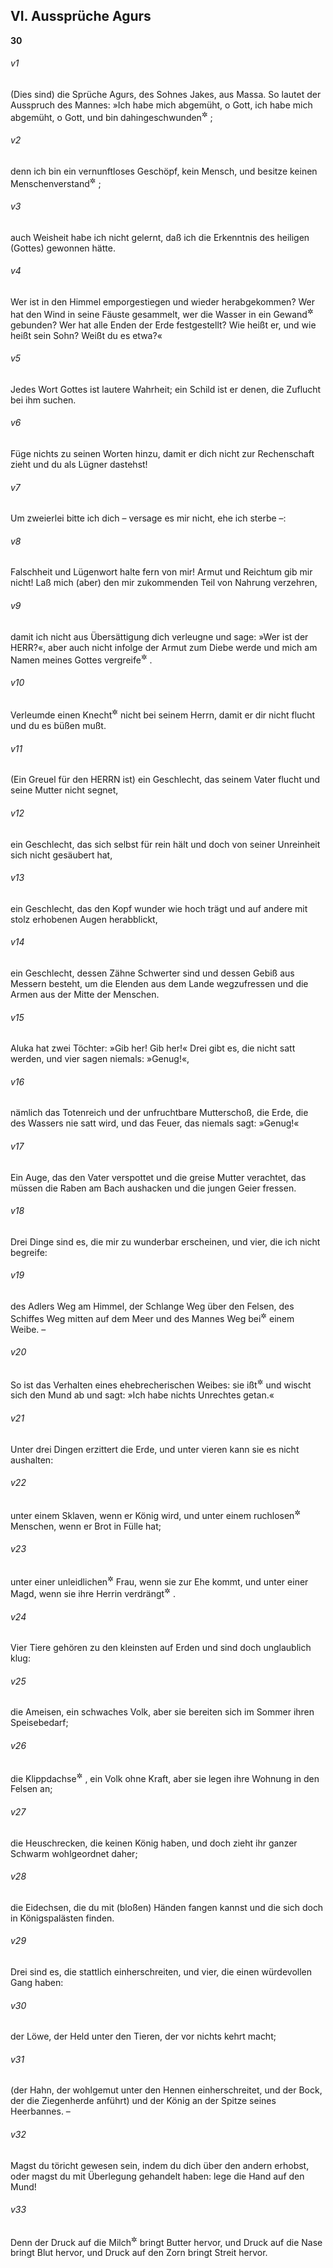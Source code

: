 ## VI. Aussprüche Agurs

__30__

###### v1
(Dies sind) die Sprüche Agurs, des Sohnes Jakes, aus Massa. So lautet der Ausspruch des Mannes: »Ich habe mich abgemüht, o Gott, ich habe mich abgemüht, o Gott, und bin dahingeschwunden<sup title="= erschöpft">&#x2732;</sup>
;

###### v2
denn ich bin ein vernunftloses Geschöpf, kein Mensch, und besitze keinen Menschenverstand<sup title="vgl. Ps 73,22">&#x2732;</sup>
;

###### v3
auch Weisheit habe ich nicht gelernt, daß ich die Erkenntnis des heiligen (Gottes) gewonnen hätte.

###### v4
Wer ist in den Himmel emporgestiegen und wieder herabgekommen? Wer hat den Wind in seine Fäuste gesammelt, wer die Wasser in ein Gewand<sup title="oder: Tuch">&#x2732;</sup>
 gebunden? Wer hat alle Enden der Erde festgestellt? Wie heißt er, und wie heißt sein Sohn? Weißt du es etwa?«


###### v5
Jedes Wort Gottes ist lautere Wahrheit; ein Schild ist er denen, die Zuflucht bei ihm suchen.

###### v6
Füge nichts zu seinen Worten hinzu, damit er dich nicht zur Rechenschaft zieht und du als Lügner dastehst!


###### v7
Um zweierlei bitte ich dich – versage es mir nicht, ehe ich sterbe –:

###### v8
Falschheit und Lügenwort halte fern von mir! Armut und Reichtum gib mir nicht! Laß mich (aber) den mir zukommenden Teil von Nahrung verzehren,

###### v9
damit ich nicht aus Übersättigung dich verleugne und sage: »Wer ist der HERR?«, aber auch nicht infolge der Armut zum Diebe werde und mich am Namen meines Gottes vergreife<sup title="d.h. den Namen Gottes entehre">&#x2732;</sup>
.


###### v10
Verleumde einen Knecht<sup title="= Sklaven">&#x2732;</sup>
 nicht bei seinem Herrn, damit er dir nicht flucht und du es büßen mußt.


###### v11
(Ein Greuel für den HERRN ist) ein Geschlecht, das seinem Vater flucht und seine Mutter nicht segnet,

###### v12
ein Geschlecht, das sich selbst für rein hält und doch von seiner Unreinheit sich nicht gesäubert hat,

###### v13
ein Geschlecht, das den Kopf wunder wie hoch trägt und auf andere mit stolz erhobenen Augen herabblickt,

###### v14
ein Geschlecht, dessen Zähne Schwerter sind und dessen Gebiß aus Messern besteht, um die Elenden aus dem Lande wegzufressen und die Armen aus der Mitte der Menschen.


###### v15
Aluka hat zwei Töchter: »Gib her! Gib her!« Drei gibt es, die nicht satt werden, und vier sagen niemals: »Genug!«,

###### v16
nämlich das Totenreich und der unfruchtbare Mutterschoß, die Erde, die des Wassers nie satt wird, und das Feuer, das niemals sagt: »Genug!«


###### v17
Ein Auge, das den Vater verspottet und die greise Mutter verachtet, das müssen die Raben am Bach aushacken und die jungen Geier fressen.


###### v18
Drei Dinge sind es, die mir zu wunderbar erscheinen, und vier, die ich nicht begreife:

###### v19
des Adlers Weg am Himmel, der Schlange Weg über den Felsen, des Schiffes Weg mitten auf dem Meer und des Mannes Weg bei<sup title="oder: mit">&#x2732;</sup>
 einem Weibe. –

###### v20
So ist das Verhalten eines ehebrecherischen Weibes: sie ißt<sup title="= genießt">&#x2732;</sup>
 und wischt sich den Mund ab und sagt: »Ich habe nichts Unrechtes getan.«


###### v21
Unter drei Dingen erzittert die Erde, und unter vieren kann sie es nicht aushalten:

###### v22
unter einem Sklaven, wenn er König wird, und unter einem ruchlosen<sup title="oder: gemeinen">&#x2732;</sup>
 Menschen, wenn er Brot in Fülle hat;

###### v23
unter einer unleidlichen<sup title="oder: lange verschmähten">&#x2732;</sup>
 Frau, wenn sie zur Ehe kommt, und unter einer Magd, wenn sie ihre Herrin verdrängt<sup title="= an die Stelle ihrer Herrin tritt">&#x2732;</sup>
.


###### v24
Vier Tiere gehören zu den kleinsten auf Erden und sind doch unglaublich klug:

###### v25
die Ameisen, ein schwaches Volk, aber sie bereiten sich im Sommer ihren Speisebedarf;

###### v26
die Klippdachse<sup title="vgl. Ps 104,18">&#x2732;</sup>
, ein Volk ohne Kraft, aber sie legen ihre Wohnung in den Felsen an;

###### v27
die Heuschrecken, die keinen König haben, und doch zieht ihr ganzer Schwarm wohlgeordnet daher;

###### v28
die Eidechsen, die du mit (bloßen) Händen fangen kannst und die sich doch in Königspalästen finden.


###### v29
Drei sind es, die stattlich einherschreiten, und vier, die einen würdevollen Gang haben:

###### v30
der Löwe, der Held unter den Tieren, der vor nichts kehrt macht;

###### v31
(der Hahn, der wohlgemut unter den Hennen einherschreitet, und der Bock, der die Ziegenherde anführt) und der König an der Spitze seines Heerbannes. –

###### v32
Magst du töricht gewesen sein, indem du dich über den andern erhobst, oder magst du mit Überlegung gehandelt haben: lege die Hand auf den Mund!

###### v33
Denn der Druck auf die Milch<sup title="= das Schlagen der Milch">&#x2732;</sup>
 bringt Butter hervor, und Druck auf die Nase bringt Blut hervor, und Druck auf den Zorn bringt Streit hervor.